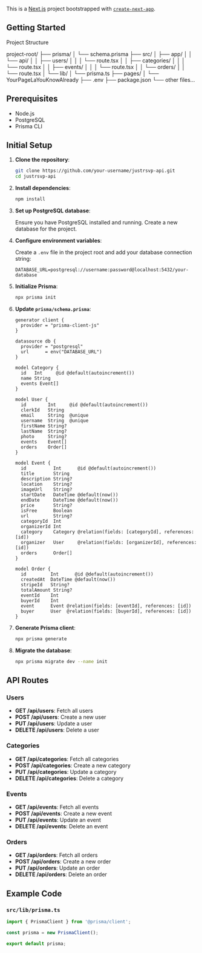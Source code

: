 This is a [Next.js](https://nextjs.org/) project bootstrapped with [`create-next-app`](https://github.com/vercel/next.js/tree/canary/packages/create-next-app).

## Getting Started

Project Structure

project-root/
├── prisma/
│ └── schema.prisma
├── src/
│ ├── app/
│ │ └── api/
│ │ ├── users/
│ │ │ └── route.tsx
│ │ ├── categories/
│ │ │ └── route.tsx
│ │ ├── events/
│ │ │ └── route.tsx
│ │ └── orders/
│ │ └── route.tsx
│ └── lib/
│ └── prisma.ts
├── pages/
│ └── YourPageLaYouKnowAlready
├── .env
├── package.json
└── other files...


## Prerequisites

- Node.js
- PostgreSQL
- Prisma CLI

## Initial Setup

1. **Clone the repository**:

    ```bash
    git clone https://github.com/your-username/justrsvp-api.git
    cd justrsvp-api
    ```

2. **Install dependencies**:

    ```bash
    npm install
    ```

3. **Set up PostgreSQL database**:

    Ensure you have PostgreSQL installed and running. Create a new database for the project.

4. **Configure environment variables**:

    Create a `.env` file in the project root and add your database connection string:

    ```env
    DATABASE_URL=postgresql://username:password@localhost:5432/your-database
    ```

5. **Initialize Prisma**:

    ```bash
    npx prisma init
    ```

6. **Update `prisma/schema.prisma`**:

    ```prisma
    generator client {
      provider = "prisma-client-js"
    }

    datasource db {
      provider = "postgresql"
      url      = env("DATABASE_URL")
    }

    model Category {
      id   Int     @id @default(autoincrement())
      name String
      events Event[]
    }

    model User {
      id        Int     @id @default(autoincrement())
      clerkId   String
      email     String  @unique
      username  String  @unique
      firstName String?
      lastName  String?
      photo     String?
      events    Event[]
      orders    Order[]
    }

    model Event {
      id          Int      @id @default(autoincrement())
      title       String
      description String?
      location    String?
      imageUrl    String?
      startDate   DateTime @default(now())
      endDate     DateTime @default(now())
      price       String?
      isFree      Boolean
      url         String?
      categoryId  Int
      organizerId Int
      category    Category @relation(fields: [categoryId], references: [id])
      organizer   User     @relation(fields: [organizerId], references: [id])
      orders      Order[]
    }

    model Order {
      id         Int      @id @default(autoincrement())
      createdAt  DateTime @default(now())
      stripeId   String?
      totalAmount String?
      eventId    Int
      buyerId    Int
      event      Event @relation(fields: [eventId], references: [id])
      buyer      User  @relation(fields: [buyerId], references: [id])
    }
    ```

7. **Generate Prisma client**:

    ```bash
    npx prisma generate
    ```

8. **Migrate the database**:

    ```bash
    npx prisma migrate dev --name init
    ```

## API Routes

### Users

- **GET /api/users**: Fetch all users
- **POST /api/users**: Create a new user
- **PUT /api/users**: Update a user
- **DELETE /api/users**: Delete a user

### Categories

- **GET /api/categories**: Fetch all categories
- **POST /api/categories**: Create a new category
- **PUT /api/categories**: Update a category
- **DELETE /api/categories**: Delete a category

### Events

- **GET /api/events**: Fetch all events
- **POST /api/events**: Create a new event
- **PUT /api/events**: Update an event
- **DELETE /api/events**: Delete an event

### Orders

- **GET /api/orders**: Fetch all orders
- **POST /api/orders**: Create a new order
- **PUT /api/orders**: Update an order
- **DELETE /api/orders**: Delete an order

## Example Code

### `src/lib/prisma.ts`
```typescript
import { PrismaClient } from '@prisma/client';

const prisma = new PrismaClient();

export default prisma;
